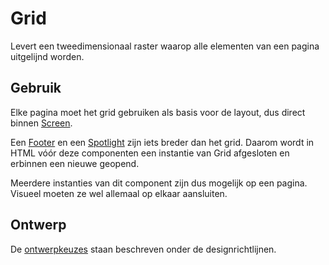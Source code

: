 # Grid

Levert een tweedimensionaal raster waarop alle elementen van een pagina uitgelijnd worden.

## Gebruik

Elke pagina moet het grid gebruiken als basis voor de layout, dus direct binnen [Screen](?path=/docs/layout-screen--docs).

Een [Footer](?path=/docs/react_containers-footer--docs) en een [Spotlight](?path=/docs/react_containers-spotlight--docs) zijn iets breder dan het grid.
Daarom wordt in HTML vóór deze componenten een instantie van Grid afgesloten en erbinnen een nieuwe geopend.

Meerdere instanties van dit component zijn dus mogelijk op een pagina.
Visueel moeten ze wel allemaal op elkaar aansluiten.

## Ontwerp

De [ontwerpkeuzes](?path=/docs/docs-designrichtlijnen-grid--docs) staan beschreven onder de designrichtlijnen.
